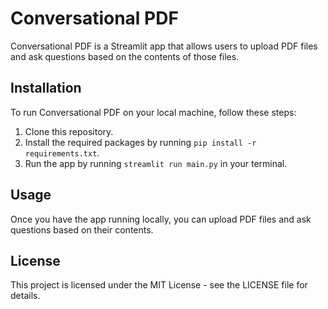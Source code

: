 # Conversational PDF

Conversational PDF is a Streamlit app that allows users to upload PDF files and ask questions based on the contents of those files. 

## Installation

To run Conversational PDF on your local machine, follow these steps:

1. Clone this repository.
2. Install the required packages by running `pip install -r requirements.txt`.
3. Run the app by running `streamlit run main.py` in your terminal.

## Usage

Once you have the app running locally, you can upload PDF files and ask questions based on their contents. 


## License

This project is licensed under the MIT License - see the LICENSE file for details.